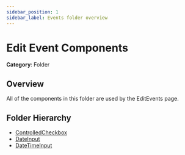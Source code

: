 ```yaml
---
sidebar_position: 1
sidebar_label: Events folder overview
---
```


# Edit Event Components

**Category**: Folder

## Overview

All of the components in this folder are used by the EditEvents page.

## Folder Hierarchy

- [ControlledCheckbox](controlled-checkbox.md)
- [DateInput](date-input.md)
- [DateTimeInput](date-time-input.md)
